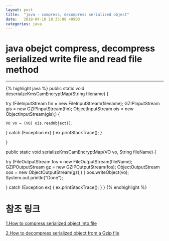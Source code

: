 ```yaml
---
layout: post
title:  "java - compress, decompress serialized object"
date:   2018-04-10 18:35:00 +0900
categories: java
---
```


# java obejct compress, decompress serialized write file and read file method
---------  


{% highlight java %}
public static void deserialzeKmsCamEncryptMap(String filename) {

  try (FileInputStream fin = new FileInputStream(filename);
      GZIPInputStream gis = new GZIPInputStream(fin);
      ObjectInputStream ois = new ObjectInputStream(gis);) {

    VO vo = (VO) ois.readObject();

  } catch (Exception ex) {
    ex.printStackTrace();
  }

}  

	
public static void serializeKmsCamEncryptMap(VO vo, String fileName) {
		
  try (FileOutputStream fos = new FileOutputStream(fileName);
      GZIPOutputStream gz = new GZIPOutputStream(fos);
      ObjectOutputStream oos = new ObjectOutputStream(gz);) {
    oos.writeObject(vo);
    System.out.println("Done");

  } catch (Exception ex) {
    ex.printStackTrace();
  }
}
{% endhighlight %}



# 참조 링크  
[1.How to compress serialized object into file](https://www.mkyong.com/java/how-to-compress-serialized-object-into-file/)

[2.How to decompress serialized object from a Gzip file](https://www.mkyong.com/java/how-to-decompress-serialized-object-from-a-gzip-file/)